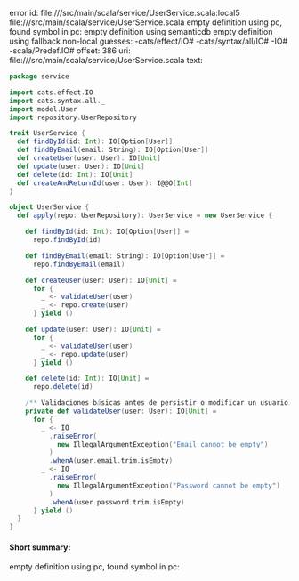 error id: file://<WORKSPACE>/src/main/scala/service/UserService.scala:local5
file://<WORKSPACE>/src/main/scala/service/UserService.scala
empty definition using pc, found symbol in pc: 
empty definition using semanticdb
empty definition using fallback
non-local guesses:
	 -cats/effect/IO#
	 -cats/syntax/all/IO#
	 -IO#
	 -scala/Predef.IO#
offset: 386
uri: file://<WORKSPACE>/src/main/scala/service/UserService.scala
text:
```scala
package service

import cats.effect.IO
import cats.syntax.all._
import model.User
import repository.UserRepository

trait UserService {
  def findById(id: Int): IO[Option[User]]
  def findByEmail(email: String): IO[Option[User]]
  def createUser(user: User): IO[Unit]
  def update(user: User): IO[Unit]
  def delete(id: Int): IO[Unit]
  def createAndReturnId(user: User): I@@O[Int]
}

object UserService {
  def apply(repo: UserRepository): UserService = new UserService {

    def findById(id: Int): IO[Option[User]] =
      repo.findById(id)

    def findByEmail(email: String): IO[Option[User]] =
      repo.findByEmail(email)

    def createUser(user: User): IO[Unit] =
      for {
        _ <- validateUser(user)
        _ <- repo.create(user)
      } yield ()

    def update(user: User): IO[Unit] =
      for {
        _ <- validateUser(user)
        _ <- repo.update(user)
      } yield ()

    def delete(id: Int): IO[Unit] =
      repo.delete(id)

    /** Validaciones básicas antes de persistir o modificar un usuario. */
    private def validateUser(user: User): IO[Unit] =
      for {
        _ <- IO
          .raiseError(
            new IllegalArgumentException("Email cannot be empty")
          )
          .whenA(user.email.trim.isEmpty)
        _ <- IO
          .raiseError(
            new IllegalArgumentException("Password cannot be empty")
          )
          .whenA(user.password.trim.isEmpty)
      } yield ()
  }
}

```


#### Short summary: 

empty definition using pc, found symbol in pc: 